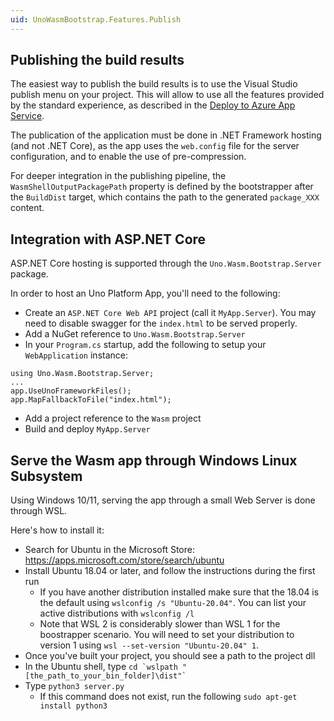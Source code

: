 ```yaml
---
uid: UnoWasmBootstrap.Features.Publish
---
```


## Publishing the build results
The easiest way to publish the build results is to use the Visual Studio publish menu on your project. This will allow to use all the features provided by the standard experience, as described in the [Deploy to Azure App Service](https://docs.microsoft.com/en-us/visualstudio/deployment/quickstart-deploy-to-azure?view=vs-2017).

The publication of the application must be done in .NET Framework hosting (and not .NET Core), as the app uses the `web.config` file for the server configuration, and to enable the use of pre-compression.

For deeper integration in the publishing pipeline, the `WasmShellOutputPackagePath` property is defined by the bootstrapper after the `BuildDist` target, which contains the path to the generated `package_XXX` content.

## Integration with ASP.NET Core

ASP.NET Core hosting is supported through the `Uno.Wasm.Bootstrap.Server` package.

In order to host an Uno Platform App, you'll need to the following:
- Create an `ASP.NET Core Web API` project (call it `MyApp.Server`). You may need to disable swagger for the `index.html` to be served properly.
- Add a NuGet reference to `Uno.Wasm.Bootstrap.Server`
- In your `Program.cs` startup, add the following to setup your `WebApplication` instance:
```
using Uno.Wasm.Bootstrap.Server;
...
app.UseUnoFrameworkFiles();
app.MapFallbackToFile("index.html");
```
- Add a project reference to the `Wasm` project
- Build and deploy `MyApp.Server`

## Serve the Wasm app through Windows Linux Subsystem
Using Windows 10/11, serving the app through a small Web Server is done through WSL.

Here's how to install it:
- Search for Ubuntu in the Microsoft Store: https://apps.microsoft.com/store/search/ubuntu
- Install Ubuntu 18.04 or later, and follow the instructions during the first run
	- If you have another distribution installed make sure that the 18.04 is the default using `wslconfig /s "Ubuntu-20.04"`. You can list your active distributions with `wslconfig /l`
	- Note that WSL 2 is considerably slower than WSL 1 for the boostrapper scenario. You will need to set your distribution to version 1 using `wsl --set-version "Ubuntu-20.04" 1`.
- Once you've built your project, you should see a path to the project dll
- In the Ubuntu shell, type ``cd `wslpath "[the_path_to_your_bin_folder]\dist"` ``
- Type `python3 server.py`
    - If this command does not exist, run the following `sudo apt-get install python3`
